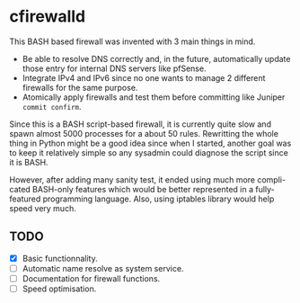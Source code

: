 # cfirewalld

This BASH based firewall was invented with 3 main things in mind.
* Be able to resolve DNS correctly and, in the future, automatically update
  those entry for internal DNS servers like pfSense.
* Integrate IPv4 and IPv6 since no one wants to manage 2 different firewalls
  for the same purpose.
* Atomically apply firewalls and test them before committing like Juniper
  `commit confirm`.

Since this is a BASH script-based firewall, it is currently quite slow and
spawn almost 5000 processes for a about 50 rules. Rewritting the whole thing
in Python might be a good idea since when I started, another goal was to keep
it relatively simple so any sysadmin could diagnose the script since it is
BASH.

However, after adding many sanity test, it ended using much more compli-
cated BASH-only features which would be better represented in a fully-featured
programming language. Also, using iptables library would help speed very much.

## TODO
- [x] Basic functionnality.
- [ ] Automatic name resolve as system service.
- [ ] Documentation for firewall functions.
- [ ] Speed optimisation.
